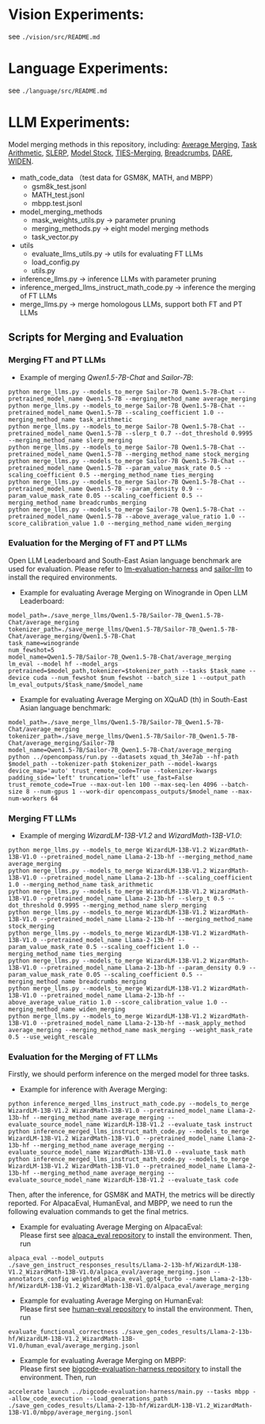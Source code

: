 
# Vision Experiments:
see `./vision/src/README.md`


# Language Experiments:
see `./language/src/README.md`


# LLM Experiments:
Model merging methods in this repository, including:
[Average Merging](https://arxiv.org/pdf/2203.05482), 
[Task Arithmetic](https://arxiv.org/pdf/2212.04089), 
[SLERP](https://dl.acm.org/doi/pdf/10.1145/325165.325242),
[Model Stock](https://arxiv.org/pdf/2403.19522),
[TIES-Merging](https://arxiv.org/pdf/2306.01708),
[Breadcrumbs](https://arxiv.org/pdf/2312.06795), 
[DARE](https://arxiv.org/pdf/2311.03099), 
[WIDEN](https://arxiv.org/pdf/2408.03092).


- math_code_data （test data for GSM8K, MATH, and MBPP）
  - gsm8k_test.jsonl
  - MATH_test.jsonl
  - mbpp.test.jsonl
- model_merging_methods
  - mask_weights_utils.py -> parameter pruning 
  - merging_methods.py -> eight model merging methods
  - task_vector.py
- utils
  - evaluate_llms_utils.py -> utils for evaluating FT LLMs
  - load_config.py
  - utils.py
- inference_llms.py -> inference LLMs with parameter pruning
- inference_merged_llms_instruct_math_code.py -> inference the merging of FT LLMs 
- merge_llms.py -> merge homologous LLMs, support both FT and PT LLMs


## Scripts for Merging and Evaluation

### Merging FT and PT LLMs
* Example of merging *Qwen1.5-7B-Chat* and *Sailor-7B*:
```{bash}
python merge_llms.py --models_to_merge Sailor-7B Qwen1.5-7B-Chat --pretrained_model_name Qwen1.5-7B --merging_method_name average_merging
python merge_llms.py --models_to_merge Sailor-7B Qwen1.5-7B-Chat --pretrained_model_name Qwen1.5-7B --scaling_coefficient 1.0 --merging_method_name task_arithmetic
python merge_llms.py --models_to_merge Sailor-7B Qwen1.5-7B-Chat --pretrained_model_name Qwen1.5-7B --slerp_t 0.7 --dot_threshold 0.9995 --merging_method_name slerp_merging
python merge_llms.py --models_to_merge Sailor-7B Qwen1.5-7B-Chat --pretrained_model_name Qwen1.5-7B --merging_method_name stock_merging
python merge_llms.py --models_to_merge Sailor-7B Qwen1.5-7B-Chat --pretrained_model_name Qwen1.5-7B --param_value_mask_rate 0.5 --scaling_coefficient 0.5 --merging_method_name ties_merging
python merge_llms.py --models_to_merge Sailor-7B Qwen1.5-7B-Chat --pretrained_model_name Qwen1.5-7B --param_density 0.9 --param_value_mask_rate 0.05 --scaling_coefficient 0.5 --merging_method_name breadcrumbs_merging
python merge_llms.py --models_to_merge Sailor-7B Qwen1.5-7B-Chat --pretrained_model_name Qwen1.5-7B --above_average_value_ratio 1.0 --score_calibration_value 1.0 --merging_method_name widen_merging
```

### Evaluation for the Merging of FT and PT LLMs
Open LLM Leaderboard and South-East Asian language benchmark are used for evaluation. Please refer to [lm-evaluation-harness](https://github.com/EleutherAI/lm-evaluation-harness) and [sailor-llm](https://github.com/sail-sg/sailor-llm) to install the required environments. 

* Example for evaluating Average Merging on Winogrande in Open LLM Leaderboard: 
```{bash}
model_path=./save_merge_llms/Qwen1.5-7B/Sailor-7B_Qwen1.5-7B-Chat/average_merging
tokenizer_path=./save_merge_llms/Qwen1.5-7B/Sailor-7B_Qwen1.5-7B-Chat/average_merging/Qwen1.5-7B-Chat
task_name=winogrande
num_fewshot=5
model_name=Qwen1.5-7B/Sailor-7B_Qwen1.5-7B-Chat/average_merging
lm_eval --model hf --model_args pretrained=$model_path,tokenizer=$tokenizer_path --tasks $task_name --device cuda --num_fewshot $num_fewshot --batch_size 1 --output_path lm_eval_outputs/$task_name/$model_name
```

* Example for evaluating Average Merging on XQuAD (th) in South-East Asian language benchmark: 
```{bash}
model_path=./save_merge_llms/Qwen1.5-7B/Sailor-7B_Qwen1.5-7B-Chat/average_merging
tokenizer_path=./save_merge_llms/Qwen1.5-7B/Sailor-7B_Qwen1.5-7B-Chat/average_merging/Sailor-7B
model_name=Qwen1.5-7B/Sailor-7B_Qwen1.5-7B-Chat/average_merging
python ../opencompass/run.py --datasets xquad_th_34e7ab --hf-path $model_path --tokenizer-path $tokenizer_path --model-kwargs device_map='auto' trust_remote_code=True --tokenizer-kwargs padding_side='left' truncation='left' use_fast=False trust_remote_code=True --max-out-len 100 --max-seq-len 4096 --batch-size 8 --num-gpus 1 --work-dir opencompass_outputs/$model_name --max-num-workers 64 
```

### Merging FT LLMs
* Example of merging *WizardLM-13B-V1.2* and *WizardMath-13B-V1.0*:
```{bash}
python merge_llms.py --models_to_merge WizardLM-13B-V1.2 WizardMath-13B-V1.0 --pretrained_model_name Llama-2-13b-hf --merging_method_name average_merging
python merge_llms.py --models_to_merge WizardLM-13B-V1.2 WizardMath-13B-V1.0 --pretrained_model_name Llama-2-13b-hf --scaling_coefficient 1.0 --merging_method_name task_arithmetic
python merge_llms.py --models_to_merge WizardLM-13B-V1.2 WizardMath-13B-V1.0 --pretrained_model_name Llama-2-13b-hf --slerp_t 0.5 --dot_threshold 0.9995 --merging_method_name slerp_merging
python merge_llms.py --models_to_merge WizardLM-13B-V1.2 WizardMath-13B-V1.0 --pretrained_model_name Llama-2-13b-hf --merging_method_name stock_merging
python merge_llms.py --models_to_merge WizardLM-13B-V1.2 WizardMath-13B-V1.0 --pretrained_model_name Llama-2-13b-hf --param_value_mask_rate 0.5 --scaling_coefficient 1.0 --merging_method_name ties_merging
python merge_llms.py --models_to_merge WizardLM-13B-V1.2 WizardMath-13B-V1.0 --pretrained_model_name Llama-2-13b-hf --param_density 0.9 --param_value_mask_rate 0.05 --scaling_coefficient 0.5 --merging_method_name breadcrumbs_merging
python merge_llms.py --models_to_merge WizardLM-13B-V1.2 WizardMath-13B-V1.0 --pretrained_model_name Llama-2-13b-hf --above_average_value_ratio 1.0 --score_calibration_value 1.0 --merging_method_name widen_merging
python merge_llms.py --models_to_merge WizardLM-13B-V1.2 WizardMath-13B-V1.0 --pretrained_model_name Llama-2-13b-hf --mask_apply_method average_merging --merging_method_name mask_merging --weight_mask_rate 0.5 --use_weight_rescale
```

### Evaluation for the Merging of FT LLMs
Firstly, we should perform inference on the merged model for three tasks.
* Example for inference with Average Merging:
```{bash}
python inference_merged_llms_instruct_math_code.py --models_to_merge WizardLM-13B-V1.2 WizardMath-13B-V1.0 --pretrained_model_name Llama-2-13b-hf --merging_method_name average_merging --evaluate_source_model_name WizardLM-13B-V1.2 --evaluate_task instruct
python inference_merged_llms_instruct_math_code.py --models_to_merge WizardLM-13B-V1.2 WizardMath-13B-V1.0 --pretrained_model_name Llama-2-13b-hf --merging_method_name average_merging --evaluate_source_model_name WizardMath-13B-V1.0 --evaluate_task math
python inference_merged_llms_instruct_math_code.py --models_to_merge WizardLM-13B-V1.2 WizardMath-13B-V1.0 --pretrained_model_name Llama-2-13b-hf --merging_method_name average_merging --evaluate_source_model_name WizardLM-13B-V1.2 --evaluate_task code
```
Then, after the inference, for GSM8K and MATH, the metrics will be directly reported. 
For AlpacaEval, HumanEval, and MBPP, we need to run the following evaluation commands to get the final metrics.

* Example for evaluating Average Merging on AlpacaEval:\
Please first see [alpaca_eval repository](https://github.com/tatsu-lab/alpaca_eval) to install the environment. 
Then, run
```{bash}
alpaca_eval --model_outputs ./save_gen_instruct_responses_results/Llama-2-13b-hf/WizardLM-13B-V1.2_WizardMath-13B-V1.0/alpaca_eval/average_merging.json --annotators_config weighted_alpaca_eval_gpt4_turbo --name Llama-2-13b-hf/WizardLM-13B-V1.2_WizardMath-13B-V1.0/alpaca_eval/average_merging
```

* Example for evaluating Average Merging on HumanEval:\
Please first see [human-eval repository](https://github.com/openai/human-eval) to install the environment.
Then, run
```{bash}
evaluate_functional_correctness ./save_gen_codes_results/Llama-2-13b-hf/WizardLM-13B-V1.2_WizardMath-13B-V1.0/human_eval/average_merging.jsonl
```

* Example for evaluating Average Merging on MBPP:\
Please first see [bigcode-evaluation-harness repository](https://github.com/bigcode-project/bigcode-evaluation-harness) to install the environment.
Then, run
```{bash}
accelerate launch ../bigcode-evaluation-harness/main.py --tasks mbpp --allow_code_execution --load_generations_path ./save_gen_codes_results/Llama-2-13b-hf/WizardLM-13B-V1.2_WizardMath-13B-V1.0/mbpp/average_merging.jsonl
```